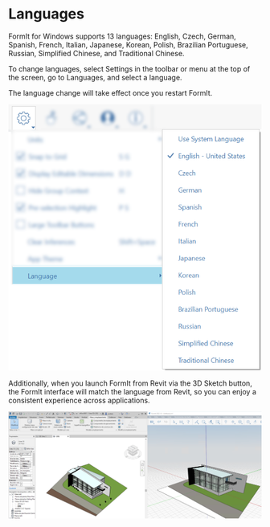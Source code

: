 # Languages

FormIt for Windows supports 13 languages: English, Czech, German, Spanish, French, Italian, Japanese, Korean, Polish, Brazilian Portuguese, Russian, Simplified Chinese, and Traditional Chinese.

To change languages, select Settings in the toolbar or menu at the top of the screen, go to Languages, and select a language.

The language change will take effect once you restart FormIt.

![](../.gitbook/assets/localization-language-picker.png)

Additionally, when you launch FormIt from Revit via the 3D Sketch button, the FormIt interface will match the language from Revit, so you can enjoy a consistent experience across applications.

![](../.gitbook/assets/revit-formit-language-matching.png)
